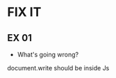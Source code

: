 # FIX IT
## EX 01
* What's going wrong?

document.write should be inside Js <script> inside th html body

* Make sure the title is displayed on the page.